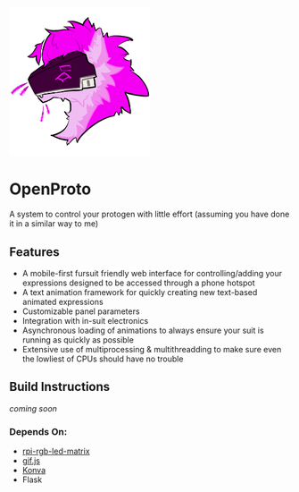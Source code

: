 <img src="icon.png" width="50%">

# OpenProto
A system to control your protogen with little effort (assuming you have done it in a similar way to me)

## Features
- A mobile-first fursuit friendly web interface for controlling/adding your expressions designed to be accessed through a phone hotspot
- A text animation framework for quickly creating new text-based animated expressions
- Customizable panel parameters
- Integration with in-suit electronics
- Asynchronous loading of animations to always ensure your suit is running as quickly as possible
- Extensive use of multiprocessing & multithreadding to make sure even the lowliest of CPUs should have no trouble
## Build Instructions
*coming soon*

### Depends On:
- [rpi-rgb-led-matrix](https://github.com/hzeller/rpi-rgb-led-matrix)
- [gif.js](https://github.com/jnordberg/gif.js)
- [Konva](https://github.com/konvajs/konva)
- Flask
